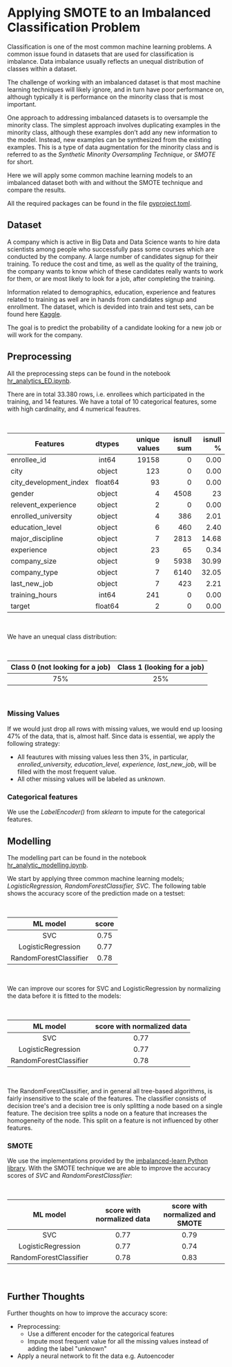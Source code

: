 # Applying SMOTE to an Imbalanced Classification Problem

Classification is one of the most common machine learning problems. A common issue found in datasets that are used for classification is imbalance. Data imbalance usually reflects an unequal distribution of classes within a dataset. 

The challenge of working with an imbalanced dataset is that most machine learning techniques will likely ignore, and in turn have poor performance on, although typically it is performance on the minority class that is most important. 


One approach to addressing imbalanced datasets is to oversample the minority class. The simplest approach involves duplicating examples in the minority class, although these examples don’t add any new information to the model. Instead, new examples can be synthesized from the existing examples. This is a type of data augmentation for the minority class and is referred to as the *Synthetic Minority Oversampling Technique*, or *SMOTE* for short.

Here we will apply some common machine learning models to an imbalanced dataset both with and without the SMOTE technique and compare the results. 

All the required packages can be found in the file [pyproject.toml](https://github.com/elenacramer/HR_Analysis/blob/main/pyproject.toml).

## Dataset

A company which is active in Big Data and Data Science wants to hire data scientists among people who successfully pass some courses which are conducted by the company. A large number of candidates signup for their training. To reduce the cost and time, as well as the quality of the training, the company wants to know which of these candidates really wants to work for them, or are most likely to look for a job, after completing the training. 


Information related to demographics, education, experience and features related to training as well are in hands from candidates signup and enrollment. The dataset, which is devided into train and test sets, can be found here [Kaggle](https://www.kaggle.com/arashnic/hr-analytics-job-change-of-data-scientists?select=aug_train.csv).

The goal is to predict the probability of a candidate looking for a new job or will work for the company. 


## Preprocessing 

All the preprocessing steps can be found in the notebook [hr_analytics_ED.ipynb](https://github.com/elenacramer/HR_Analysis/blob/main/hr_analytics_ED.ipynb). 

There are in total 33.380 rows, i.e. enrollees which participated in the training, and 14 features. We have a total of 10 categorical features, some with high cardinality, and 4 numerical feautres. 

<br />

| Features        | dtypes      | unique values | isnull sum  | isnull % |
| --------------- |:-----------:| -------------:| -----------:|---------:|
|enrollee_id      |	int64	       |19158	|         0	|          0.00|
|city|	object|	123|	0 |	0.00|
|city_development_index	| float64 |	93|	0|	0.00|
|gender	|object|	4	| 4508	|23|.53|
|relevent_experience|	object|	2	|0|	0.00|
|enrolled_university|	object|	4|	386|	2.01|
|education_level|	object|	6	|460	|2.40|
|major_discipline|	object|	7	|2813	|14.68|
|experience|	object|	23|	65	|0.34|
|company_size	|object|	9	|5938	|30.99|
|company_type|	object|	7|	6140	|32.05|
|last_new_job|	object|	7|	423|	2.21|
|training_hours|	int64	|241	|0	|0.00|
|target	|float64	|2	|0	|0.00|

<br />

We have an unequal class distribution:

<br />

| Class 0 (not looking for a job) | Class 1 (looking for a job) |
|:-------------------------------:|:---------------------------:|
| 75%                             | 25%                         | 

<br />


### Missing Values
If we would just drop all rows with missing values, we would end up loosing 47% of the data, that is, almost half. Since data is essential, we apply the following strategy:
- All feautures with missing values less then 3%, in particular, *enrolled_university, education_level, experience, last_new_job*, will be filled with the most frequent value. 
- All other missing values will be labeled as *unknown*. 

### Categorical features
We use the *LabelEncoder()* from *sklearn* to impute for the categorical features.


## Modelling
The modelling part can be found in the notebook [hr_analytic_modelling.ipynb](https://github.com/elenacramer/HR_Analysis/blob/main/hr_analytics_modelling.ipynb). 

We start by applying three common machine learning models; *LogisticRegression, RandomForestClassifier, SVC*. The following table shows the accuracy score of the prediction made on a testset:

<br />

|ML model  |	score | 
|:--------:|:------:|
| SVC|	0.75|	
|LogisticRegression	| 0.77 |
|RandomForestClassifier	| 0.78 | 

<br />

We can improve our scores for SVC and LogisticRegression by normalizing the data before it is fitted to the models:

<br />

|ML model  | score with normalized data| 
|:--------:|:------:|
| SVC|	0.77 |	
|LogisticRegression	| 0.77|
|RandomForestClassifier	| 0.78| 

<br />

The RandomForestClassifier, and in general all tree-based algorithms, is fairly insensitive to the scale of the features. The classifier consists of decision tree's and a decision tree is only splitting a node based on a single feature. The decision tree splits a node on a feature that increases the homogeneity of the node. This split on a feature is not influenced by other features. 

### SMOTE

We use the implementations provided by the [imbalanced-learn Python library](https://github.com/scikit-learn-contrib/imbalanced-learn). With the SMOTE technique we are able to improve the accuracy scores of *SVC* and *RandomForestClassifier*:

<br />

|ML model  |		score with normalized data| score with normalized and SMOTE |
|:--------:|:-----------------------:|:-------------------------------:|
| SVC|	0.77 |	0.79 |
|LogisticRegression	| 0.77| 0.74|
|RandomForestClassifier	| 0.78 | 0.83 |

<br />

## Further Thoughts
Further thoughts on how to improve the accuracy score:
- Preprocessing:
  - Use a different encoder for the categorical features
  - Impute most frequent value for all the missing values instead of adding the label "unknown"
- Apply a neural network to fit the data e.g. Autoencoder
